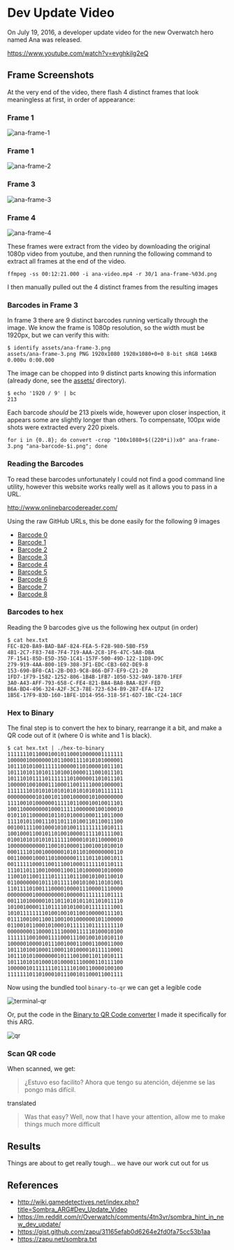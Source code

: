 Dev Update Video
================

On July 19, 2016, a developer update video for the new Overwatch hero named Ana
was released.

https://www.youtube.com/watch?v=evghkilg2eQ

Frame Screenshots
-----------------

At the very end of the video, there flash 4 distinct frames that
look meaningless at first, in order of appearance:

### Frame 1

![ana-frame-1](assets/ana-frame-1.png)

### Frame 1

![ana-frame-2](assets/ana-frame-2.png)

### Frame 3

![ana-frame-3](assets/ana-frame-3.png)

### Frame 4

![ana-frame-4](assets/ana-frame-4.png)

These frames were extract from the video by downloading the original 1080p
video from youtube, and then running the following command to extract all frames
at the end of the video.

    ffmpeg -ss 00:12:21.000 -i ana-video.mp4 -r 30/1 ana-frame-%03d.png

I then manually pulled out the 4 distinct frames from the resulting images

### Barcodes in Frame 3

In frame 3 there are 9 distinct barcodes running vertically through the image.
We know the frame is 1080p resolution, so the width must be 1920px, but we can
verify this with:

    $ identify assets/ana-frame-3.png
    assets/ana-frame-3.png PNG 1920x1080 1920x1080+0+0 8-bit sRGB 146KB 0.000u 0:00.000

The image can be chopped into 9 distinct parts knowing this information (already done,
see the [assets/](assets) directory).

    $ echo '1920 / 9' | bc
    213

Each barcode *should* be 213 pixels wide, however upon closer inspection, it
appears some are slightly longer than others.  To compensate, 100px wide shots
were extracted every 220 pixels.

    for i in {0..8}; do convert -crop "100x1080+$((220*i))x0" ana-frame-3.png "ana-barcode-$i.png"; done

### Reading the Barcodes

To read these barcodes unfortunately I could not find a good command line utility, however this
website works really well as it allows you to pass in a URL.

http://www.onlinebarcodereader.com/

Using the raw GitHub URLs, this be done easily for the following 9 images

- [Barcode 0](https://raw.githubusercontent.com/bahamas10/sombra/master/01-dev-update-video/assets/ana-barcode-0.png)
- [Barcode 1](https://raw.githubusercontent.com/bahamas10/sombra/master/01-dev-update-video/assets/ana-barcode-1.png)
- [Barcode 2](https://raw.githubusercontent.com/bahamas10/sombra/master/01-dev-update-video/assets/ana-barcode-2.png)
- [Barcode 3](https://raw.githubusercontent.com/bahamas10/sombra/master/01-dev-update-video/assets/ana-barcode-3.png)
- [Barcode 4](https://raw.githubusercontent.com/bahamas10/sombra/master/01-dev-update-video/assets/ana-barcode-4.png)
- [Barcode 5](https://raw.githubusercontent.com/bahamas10/sombra/master/01-dev-update-video/assets/ana-barcode-5.png)
- [Barcode 6](https://raw.githubusercontent.com/bahamas10/sombra/master/01-dev-update-video/assets/ana-barcode-6.png)
- [Barcode 7](https://raw.githubusercontent.com/bahamas10/sombra/master/01-dev-update-video/assets/ana-barcode-7.png)
- [Barcode 8](https://raw.githubusercontent.com/bahamas10/sombra/master/01-dev-update-video/assets/ana-barcode-8.png)

### Barcodes to hex

Reading the 9 barcodes give us the following hex output (in order)

    $ cat hex.txt
    FEC-820-BA9-BAD-BAF-824-FEA-5-F28-980-5B0-F59
    4B1-2C7-F83-748-7F4-719-AAA-2C8-1F6-47C-5A8-DBA
    7F-1541-85D-E5D-35D-1C41-157F-500-49D-122-11D8-D9C
    279-919-4AA-800-1E9-308-3F1-EDC-CB3-602-DE9-8
    153-690-BF0-CA1-2B-D03-9C8-866-DF7-EF9-C21-20
    1FD7-1F79-1582-1252-806-1B4B-1FB7-1050-532-9A9-1870-1FEF
    3A0-A43-AFF-793-658-C-FE4-821-BA4-BA8-BAA-82F-FED
    B6A-BD4-496-324-A2F-3C3-78E-723-634-B9-287-EFA-172
    1B5E-17F9-83D-160-1BFE-1D14-956-318-5F1-6D7-1BC-C24-18CF

### Hex to Binary

The final step is to convert the hex to binary, rearrange it a bit, and make a
QR code out of it (where 0 is white and 1 is black).

    $ cat hex.txt | ./hex-to-binary
    1111111011000100101100010000001111111
    1000001000000010110001111010101000001
    1011101010011111100000110100001011101
    1011101011010111010010000111001011101
    1011101011110111111101000001101011101
    1000001001000111000110011110001000001
    1111111010101010101010101010101111111
    0000000001010010110010000010100000000
    1111001010000001111101100010010011101
    1001100000000100011111000000100100010
    0101101100000101101010001000111011000
    1111010110011101101110100110110011100
    0010011110010001010100111111111010111
    1001000110010110100100001111101111001
    0100101010101011111100001010110000010
    1000000000001100101000011001001010010
    0001111010010000001010110100000000110
    0011000010001101000000111101101001011
    0011111100011001110010001111110110111
    1110110111001000011001101000001010000
    1100101100111101111101110010100110010
    0110000000101110111110010100110101001
    1101111010011100001000011100001110000
    0000000010000000001000001111111101111
    0011101000001011011010101101101011110
    1010010000111011110101001011111111001
    1010111111110100100101100100000111101
    0111100100110011001001000000101100000
    0110010110001010001011111101111111110
    0000000011000011110000111110100010100
    1111111001000111100011100100101010110
    1000001000010111001000110001100011000
    1011101001000110001101000010111110001
    1011101010000000101110010011011010111
    1011101010100010100001110000110111100
    1000001011111110111110100110000100100
    1111111011010001011100101100011001111

Now using the bundled tool `binary-to-qr` we can get a legible code

![terminal-qr](assets/terminal-qr.png)

Or, put the code in the
[Binary to QR Code converter](https://bahamas10.github.io/binary-to-qrcode/) I
made it specifically for this ARG.

![qr](assets/qr.png)

### Scan QR code

When scanned, we get:

> ¿Estuvo eso facilito? Ahora que tengo su atención, déjenme se las pongo más difícil.

translated

> Was that easy? Well, now that I have your attention, allow me to make things much more difficult

Results
-------

Things are about to get really tough... we have our work cut out for us

References
----------

- http://wiki.gamedetectives.net/index.php?title=Sombra_ARG#Dev_Update_Video
- https://m.reddit.com/r/Overwatch/comments/4tn3vr/sombra_hint_in_new_dev_update/
- https://gist.github.com/zapu/31165efab0d6264e2fd0fa75cc53b1aa
- https://zapu.net/sombra.txt
